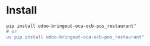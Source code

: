 # Install

```bash
pip install odoo-bringout-oca-ocb-pos_restaurant"
# or
uv pip install odoo-bringout-oca-ocb-pos_restaurant"
```
